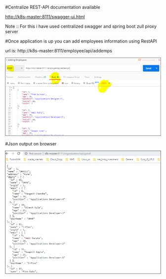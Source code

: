 #Centralize REST-API documentation available 

<http://k8s-master:8111/swagger-ui.html>


Note :: For this i have used centralized swagger and spring boot zull proxy server 

#Once application is up you can add employees information using RestAPI  

url is: http://k8s-master:8111/employee/api/addemps

![Alt text](.info/images/adsemps.PNG?raw=true "Postman utility for POST method")

#Json output on browser


![Alt text](.info/images/json_op_pretty.PNG?raw=true "Json-op")